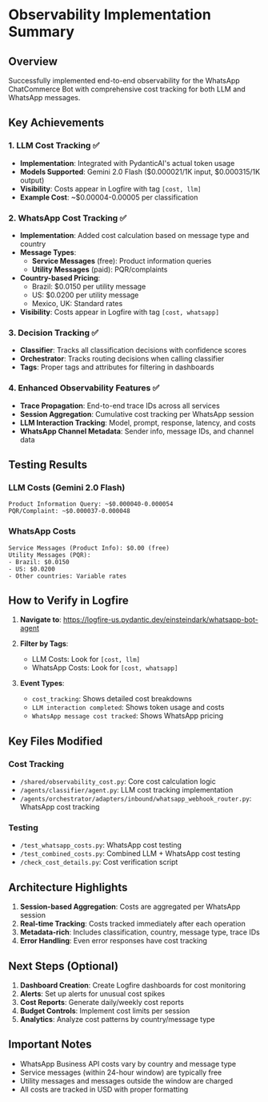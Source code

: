 # Observability Implementation Summary

## Overview
Successfully implemented end-to-end observability for the WhatsApp ChatCommerce Bot with comprehensive cost tracking for both LLM and WhatsApp messages.

## Key Achievements

### 1. LLM Cost Tracking ✅
- **Implementation**: Integrated with PydanticAI's actual token usage
- **Models Supported**: Gemini 2.0 Flash ($0.000021/1K input, $0.000315/1K output)
- **Visibility**: Costs appear in Logfire with tag `[cost, llm]`
- **Example Cost**: ~$0.00004-0.00005 per classification

### 2. WhatsApp Cost Tracking ✅
- **Implementation**: Added cost calculation based on message type and country
- **Message Types**:
  - **Service Messages** (free): Product information queries
  - **Utility Messages** (paid): PQR/complaints
- **Country-based Pricing**:
  - Brazil: $0.0150 per utility message
  - US: $0.0200 per utility message
  - Mexico, UK: Standard rates
- **Visibility**: Costs appear in Logfire with tag `[cost, whatsapp]`

### 3. Decision Tracking ✅
- **Classifier**: Tracks all classification decisions with confidence scores
- **Orchestrator**: Tracks routing decisions when calling classifier
- **Tags**: Proper tags and attributes for filtering in dashboards

### 4. Enhanced Observability Features ✅
- **Trace Propagation**: End-to-end trace IDs across all services
- **Session Aggregation**: Cumulative cost tracking per WhatsApp session
- **LLM Interaction Tracking**: Model, prompt, response, latency, and costs
- **WhatsApp Channel Metadata**: Sender info, message IDs, and channel data

## Testing Results

### LLM Costs (Gemini 2.0 Flash)
```
Product Information Query: ~$0.000040-0.000054
PQR/Complaint: ~$0.000037-0.000048
```

### WhatsApp Costs
```
Service Messages (Product Info): $0.00 (free)
Utility Messages (PQR):
- Brazil: $0.0150
- US: $0.0200
- Other countries: Variable rates
```

## How to Verify in Logfire

1. **Navigate to**: https://logfire-us.pydantic.dev/einsteindark/whatsapp-bot-agent

2. **Filter by Tags**:
   - LLM Costs: Look for `[cost, llm]`
   - WhatsApp Costs: Look for `[cost, whatsapp]`

3. **Event Types**:
   - `cost_tracking`: Shows detailed cost breakdowns
   - `LLM interaction completed`: Shows token usage and costs
   - `WhatsApp message cost tracked`: Shows WhatsApp pricing

## Key Files Modified

### Cost Tracking
- `/shared/observability_cost.py`: Core cost calculation logic
- `/agents/classifier/agent.py`: LLM cost tracking implementation
- `/agents/orchestrator/adapters/inbound/whatsapp_webhook_router.py`: WhatsApp cost tracking

### Testing
- `/test_whatsapp_costs.py`: WhatsApp cost testing
- `/test_combined_costs.py`: Combined LLM + WhatsApp cost testing
- `/check_cost_details.py`: Cost verification script

## Architecture Highlights

1. **Session-based Aggregation**: Costs are aggregated per WhatsApp session
2. **Real-time Tracking**: Costs tracked immediately after each operation
3. **Metadata-rich**: Includes classification, country, message type, trace IDs
4. **Error Handling**: Even error responses have cost tracking

## Next Steps (Optional)

1. **Dashboard Creation**: Create Logfire dashboards for cost monitoring
2. **Alerts**: Set up alerts for unusual cost spikes
3. **Cost Reports**: Generate daily/weekly cost reports
4. **Budget Controls**: Implement cost limits per session
5. **Analytics**: Analyze cost patterns by country/message type

## Important Notes

- WhatsApp Business API costs vary by country and message type
- Service messages (within 24-hour window) are typically free
- Utility messages and messages outside the window are charged
- All costs are tracked in USD with proper formatting
